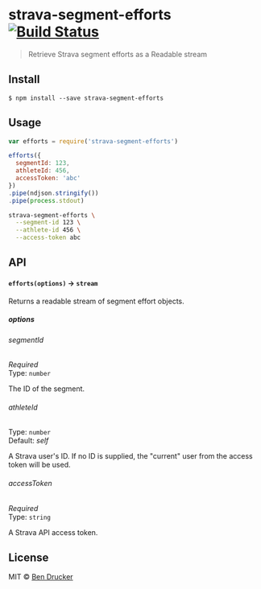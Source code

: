 # strava-segment-efforts [![Build Status](https://travis-ci.org/bendrucker/strava-segment-efforts.svg?branch=master)](https://travis-ci.org/bendrucker/strava-segment-efforts)

> Retrieve Strava segment efforts as a Readable stream


## Install

```
$ npm install --save strava-segment-efforts
```


## Usage

```js
var efforts = require('strava-segment-efforts')

efforts({
  segmentId: 123,
  athleteId: 456,
  accessToken: 'abc'  
})
.pipe(ndjson.stringify())
.pipe(process.stdout)
```

```sh
strava-segment-efforts \
  --segment-id 123 \
  --athlete-id 456 \
  --access-token abc 
```

## API

#### `efforts(options)` -> `stream`

Returns a readable stream of segment effort objects.

##### options

###### segmentId

*Required*  
Type: `number`

The ID of the segment.

###### athleteId

Type: `number`  
Default: _self_

A Strava user's ID. If no ID is supplied, the "current" user from the access token will be used.

###### accessToken

*Required*  
Type: `string`

A Strava API access token.
## License

MIT © [Ben Drucker](http://bendrucker.me)
